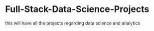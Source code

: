 # Full-Stack-Data-Science-Projects
this will have all the projects regarding data science and analytics
